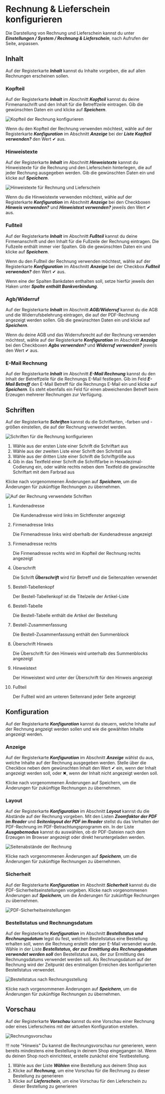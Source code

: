 # Rechnung & Lieferschein konfigurieren

Die Darstellung von Rechnung und Lieferschein kannst du unter _**Einstellungen / System / Rechnung & Lieferschein**_, nach Aufrufen der Seite, anpassen.

## Inhalt

Auf der Registerkarte _**Inhalt**_ kannst du Inhalte vorgeben, die auf allen Rechnungen erscheinen sollen.

### Kopfteil

Auf der Registerkarte _**Inhalt**_ im Abschnitt _**Kopfteil**_ kannst du deine Firmenanschrift und den Inhalt für die Betreffzeile eintragen. Gib die gewünschten Daten ein und klicke auf _**Speichern**_.

![](../Bilder/Abb577_KopfteilDerRechnungKonfigurieren.png "Kopfteil der Rechnung konfigurieren")

Wenn du den Kopfteil der Rechnung verwenden möchtest, wähle auf der Registerkarte _**Konfiguration**_ im Abschnitt _**Anzeige**_ bei der _**Liste Kopfteil verwenden?**_ den Wert ✔ aus.

### Hinweistexte

Auf der Registerkarte _**Inhalt**_ im Abschnitt _**Hinweistexte**_ kannst du Hinweistexte für die Rechnung und den Lieferschein hinterlegen, die auf jeder Rechnung ausgegeben werden. Gib die gewünschten Daten ein und klicke auf _**Speichern**_.

![](../Bilder/Abb578_HinweistexteFuerRechnungUndLieferschein.png "Hinweistexte für Rechnung und Lieferschein")

Wenn du die Hinweistexte verwenden möchtest, wähle auf der Registerkarte _**Konfiguration**_ im Abschnitt _**Anzeige**_ bei den Checkboxen _**Hinweis verwenden?**_ und _**Hinweistext verwenden?**_ jeweils den Wert ✔ aus.

### Fußteil

Auf der Registerkarte _**Inhalt**_ im Abschnitt _**Fußteil**_ kannst du deine Firmenanschrift und den Inhalt für die Fußzeile der Rechnung eintragen. Die Fußzeile enthält immer vier Spalten. Gib die gewünschten Daten ein und klicke auf _**Speichern**_.

Wenn du den Fußteil der Rechnung verwenden möchtest, wähle auf der Registerkarte _**Konfiguration**_ im Abschnitt _**Anzeige**_ bei der Checkbox _**Fußteil verwenden?**_ den Wert ✔ aus.

Wenn eine der Spalten Bankdaten enthalten soll, setze hierfür jeweils den Haken unter _**Spalte enthält Bankverbindung**_.

### Agb/Widerruf

Auf der Registerkarte _**Inhalt**_ im Abschnitt _**AGB/Widerruf**_ kannst du die AGB und die Widerrufsbelehrung eintragen, die auf der PDF-Rechnung angezeigt werden sollen. Gib die gewünschten Daten ein und klicke auf _**Speichern**_.

Wenn du deine AGB und das Widerrufsrecht auf der Rechnung verwenden möchtest, wähle auf der Registerkarte _**Konfiguration**_ im Abschnitt _**Anzeige**_ bei den Checkboxen _**Agbs verwenden?**_ und _**Widerruf verwenden?**_ jeweils den Wert ✔ aus.

### E-Mail Rechnung

Auf der Registerkarte _**Inhalt**_ im Abschnitt _**E-Mail Rechnung**_ kannst du den Inhalt der Betreffzeile für die Rechnungs E-Mail festlegen. Gib im Feld _**E-Mail Betreff**_ den E-Mail Betreff für die Rechnungs E-Mail ein und klicke auf _**Speichern**_. Es steht ebenfalls ein Feld für einen abweichenden Betreff beim Erzeugen mehrerer Rechnungen zur Verfügung.

## Schriften

Auf der Registerkarte _**Schriften**_ kannst du die Schriftarten, -farben und -größen einstellen, die auf der Rechnung verwendet werden.

![](../Bilder/Abb579_SchriftenFuerDieRechnungKonfigurieren.png "Schriften für die Rechnung konfigurieren")

1.  Wähle aus der ersten Liste einer Schrift die Schriftart aus
2.  Wähle aus der zweiten Liste einer Schrift den Schritstil aus
3.  Wähle aus der dritten Liste einer Schrift die Schriftgröße aus
4.  Gib in das Textfeld einer Schrift die Schriftfarbe in Hexadezimal-Codierung ein, oder wähle rechts neben dem Textfeld die gewünschte Schriftart mit dem Farbrad aus

Klicke nach vorgenommenen Änderungen auf _**Speichern**_, um die Änderungen für zukünftige Rechnungen zu übernehmen.

![](../Bilder/Abb194_AufDerRechnungVerwendeteSchriften.png "Auf der Rechnung verwendete Schriften")

1.  Kundenadresse

    Die Kundenadresse wird links im Sichtfenster angezeigt

2.  Firmenadresse links

    Die Firmenadresse links wird oberhalb der Kundenadresse angezeigt

3.  Firmenadresse rechts

    Die Firmenadresse rechts wird im Kopfteil der Rechnung rechts angezeigt

4.  Überschrift

    Die Schrift _**Überschrift**_ wird für Betreff und die Seitenzahlen verwendet

5.  Bestell-Tabellenkopf

    Der Bestell-Tabellenkopf ist die Titelzeile der Artikel-Liste

6.  Bestell-Tabelle

    Die Bestell-Tabelle enthält die Artikel der Bestellung

7.  Bestell-Zusammenfassung

    Die Bestell-Zusammenfassung enthält den Summenblock

8.  Überschrift Hinweis

    Die Überschrift für den Hinweis wird unterhalb des Summenblocks angezeigt

9.  Hinweistext

    Der Hinweistext wird unter der Überschrift für den Hinweis angezeigt

10. Fußteil

    Der Fußteil wird am unteren Seitenrand jeder Seite angezeigt
	
## Konfiguration

Auf der Registerkarte _**Konfiguration**_ kannst du steuern, welche Inhalte auf der Rechnung angzeigt werden sollen und wie die gewählten Inhalte angezeigt werden.

### Anzeige

Auf der Registerkarte _**Konfiguration**_ im Abschnitt _**Anzeige**_ wählst du aus, welche Inhalte auf der Rechnung ausgegeben werden. Stelle über die Checkbox neben dem gewünschten Inhalt den Wert ✔ ein, wenn der Inhalt angezeigt werden soll, oder ✖, wenn der Inhalt nicht angezeigt werden soll.

Klicke nach vorgenommenen Änderungen auf Speichern, um die Änderungen für zukünftige Rechnungen zu übernehmen.

### Layout

Auf der Registerkarte _**Konfiguration**_ im Abschnitt _**Layout**_ kannst du die Abstände auf der Rechnung vorgeben. Mit den Listen _**Zoomfaktor der PDF im Reader**_ und _**Seitenlayout der PDF im Reader**_ stellst du das Verhalten der PDF-Rechnung im PDF-Betrachtungsprogramm ein. In der Liste _**Ausgabemodus**_ kannst du auswählen, ob dir PDF-Dateien nach dem Erzeugen im Browser angezeigt oder direkt heruntergeladen werden.

![](../Bilder/Abb195_SeitenabstaendeDerRechnung.png "Seitenabstände der Rechnung")

Klicke nach vorgenommenen Änderungen auf _**Speichern**_, um die Änderungen für zukünftige Rechnungen zu übernehmen.

### Sicherheit

Auf der Registerkarte _**Konfiguration**_ im Abschnitt _**Sicherheit**_ kannst du die PDF-Sicherheitseinstellungen vorgeben. Klicke nach vorgenommenen Änderungen auf _**Speichern**_, um die Änderungen für zukünftige Rechnungen zu übernehmen.

![](../Bilder/Abb340_PDF_Sicherheitseinstellungen.png "PDF-Sicherheitseinstellungen")

### Bestellstatus und Rechnungsdatum

Auf der Registerkarte _**Konfiguration**_ im Abschnitt _**Bestellstatus und Rechnungsdatum**_ legst du fest, welchen Bestellstatus eine Bestellung erhalten soll, wenn die Rechnung erstellt oder per E-Mail versendet wurde. Wähle in der Liste _**Bestellstatus, der zur Ermittlung des Rechnungsdatum verwendet werden soll**_ den Bestellstatus aus, der zur Ermittlung des Rechnungsdatums verwendet werden soll. Als Rechnungsdatum auf der Rechnung wird der Zeitpunkt des erstmaligen Erreichen des konfigurierten Bestellstatus verwendet.

![](../Bilder/Abb197_BestellstatusNachRechnungsstellung.png "Bestellstatus nach Rechnungsstellung")

Klicke nach vorgenommenen Änderungen auf _**Speichern**_, um die Änderungen für zukünftige Rechnungen zu übernehmen.

## Vorschau

Auf der Registerkarte _**Vorschau**_ kannst du eine Vorschau einer Rechnung oder eines Lieferscheins mit der aktuellen Konfiguration erstellen.

![](../Bilder/Abb198_Rechnungsvorschau.png "Rechnungsvorschau")

!!! note "Hinweis" 
	 Du kannst die Rechnungsvorschau nur generieren, wenn bereits mindestens eine Bestellung in deinem Shop eingegangen ist. Wenn du deinen Shop noch einrichtest, erstelle zunächst eine Testbestellung.

1.  Wähle aus der Liste _**Wählen**_ eine Bestellung aus deinem Shop aus
2.  Klicke auf _**Rechnung**_, um eine Vorschau für die Rechnung zu dieser Bestellung zu generieren
3.  Klicke auf _**Lieferschein**_, um eine Vorschau für den Lieferschein zu dieser Bestellung zu generieren

